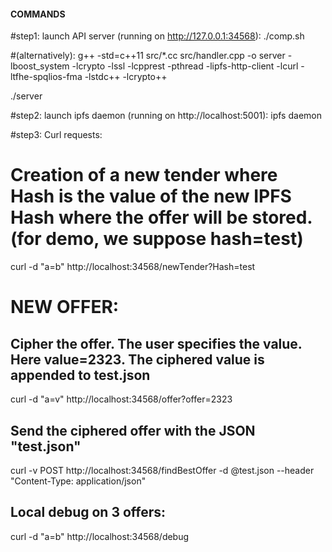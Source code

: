 #### COMMANDS

#step1: launch API server (running on http://127.0.0.1:34568): 
./comp.sh

#(alternatively): 
g++ -std=c++11 src/*.cc src/handler.cpp -o server -lboost_system -lcrypto -lssl -lcpprest -pthread -lipfs-http-client -lcurl -ltfhe-spqlios-fma -lstdc++ -lcrypto++

./server

#step2: launch ipfs daemon (running on http://localhost:5001): 
ipfs daemon 


#step3: Curl requests:
# Creation of a new tender where Hash is the value of the new IPFS Hash where the offer will be stored. (for demo, we suppose hash=test) 
curl -d "a=b"  http://localhost:34568/newTender?Hash=test

# NEW OFFER:
## Cipher the offer. The user specifies the value. Here value=2323. The ciphered value is appended to test.json
curl -d "a=v" http://localhost:34568/offer?offer=2323

## Send the ciphered offer with the JSON "test.json"
curl -v POST  http://localhost:34568/findBestOffer -d @test.json --header "Content-Type: application/json"

## Local debug on 3 offers:
curl -d "a=b"  http://localhost:34568/debug

